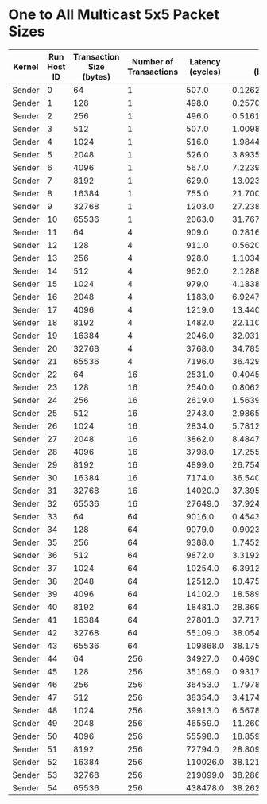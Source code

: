 # One to All Multicast 5x5 Packet Sizes

| Kernel | Run Host ID | Transaction Size (bytes) | Number of Transactions | Latency (cycles) | Bandwidth (bytes/cycle) |
|---|---|---|---|---|---|
| Sender | 0 | 64 | 1 | 507.0 | 0.126232741617357 |
| Sender | 1 | 128 | 1 | 498.0 | 0.2570281124497992 |
| Sender | 2 | 256 | 1 | 496.0 | 0.5161290322580645 |
| Sender | 3 | 512 | 1 | 507.0 | 1.009861932938856 |
| Sender | 4 | 1024 | 1 | 516.0 | 1.9844961240310077 |
| Sender | 5 | 2048 | 1 | 526.0 | 3.893536121673004 |
| Sender | 6 | 4096 | 1 | 567.0 | 7.223985890652557 |
| Sender | 7 | 8192 | 1 | 629.0 | 13.023847376788554 |
| Sender | 8 | 16384 | 1 | 755.0 | 21.70066225165563 |
| Sender | 9 | 32768 | 1 | 1203.0 | 27.238570241064007 |
| Sender | 10 | 65536 | 1 | 2063.0 | 31.767329132331557 |
| Sender | 11 | 64 | 4 | 909.0 | 0.2816281628162816 |
| Sender | 12 | 128 | 4 | 911.0 | 0.562019758507135 |
| Sender | 13 | 256 | 4 | 928.0 | 1.103448275862069 |
| Sender | 14 | 512 | 4 | 962.0 | 2.128898128898129 |
| Sender | 15 | 1024 | 4 | 979.0 | 4.183861082737487 |
| Sender | 16 | 2048 | 4 | 1183.0 | 6.924767540152155 |
| Sender | 17 | 4096 | 4 | 1219.0 | 13.440525020508614 |
| Sender | 18 | 8192 | 4 | 1482.0 | 22.110661268556004 |
| Sender | 19 | 16384 | 4 | 2046.0 | 32.03128054740958 |
| Sender | 20 | 32768 | 4 | 3768.0 | 34.78556263269639 |
| Sender | 21 | 65536 | 4 | 7196.0 | 36.42912729294052 |
| Sender | 22 | 64 | 16 | 2531.0 | 0.4045831687080205 |
| Sender | 23 | 128 | 16 | 2540.0 | 0.8062992125984252 |
| Sender | 24 | 256 | 16 | 2619.0 | 1.5639557082856053 |
| Sender | 25 | 512 | 16 | 2743.0 | 2.986511119212541 |
| Sender | 26 | 1024 | 16 | 2834.0 | 5.781227946365561 |
| Sender | 27 | 2048 | 16 | 3862.0 | 8.484722941481097 |
| Sender | 28 | 4096 | 16 | 3798.0 | 17.255397577672458 |
| Sender | 29 | 8192 | 16 | 4899.0 | 26.754847928148603 |
| Sender | 30 | 16384 | 16 | 7174.0 | 36.54084192918874 |
| Sender | 31 | 32768 | 16 | 14020.0 | 37.395720399429386 |
| Sender | 32 | 65536 | 16 | 27649.0 | 37.924554233426164 |
| Sender | 33 | 64 | 64 | 9016.0 | 0.45430346051464066 |
| Sender | 34 | 128 | 64 | 9079.0 | 0.9023020156404891 |
| Sender | 35 | 256 | 64 | 9388.0 | 1.7452066467831273 |
| Sender | 36 | 512 | 64 | 9872.0 | 3.319286871961102 |
| Sender | 37 | 1024 | 64 | 10254.0 | 6.391261946557441 |
| Sender | 38 | 2048 | 64 | 12512.0 | 10.475703324808185 |
| Sender | 39 | 4096 | 64 | 14102.0 | 18.589136292724437 |
| Sender | 40 | 8192 | 64 | 18481.0 | 28.36902765001894 |
| Sender | 41 | 16384 | 64 | 27801.0 | 37.7172044171073 |
| Sender | 42 | 32768 | 64 | 55109.0 | 38.05461902774501 |
| Sender | 43 | 65536 | 64 | 109868.0 | 38.175847380492954 |
| Sender | 44 | 64 | 256 | 34927.0 | 0.46909267901623386 |
| Sender | 45 | 128 | 256 | 35169.0 | 0.931729648269783 |
| Sender | 46 | 256 | 256 | 36453.0 | 1.797821852796752 |
| Sender | 47 | 512 | 256 | 38354.0 | 3.417427126244981 |
| Sender | 48 | 1024 | 256 | 39913.0 | 6.567885150201689 |
| Sender | 49 | 2048 | 256 | 46559.0 | 11.260722953671685 |
| Sender | 50 | 4096 | 256 | 55598.0 | 18.859958991330622 |
| Sender | 51 | 8192 | 256 | 72794.0 | 28.809407368739183 |
| Sender | 52 | 16384 | 256 | 110026.0 | 38.12102593932343 |
| Sender | 53 | 32768 | 256 | 219099.0 | 38.28683836986933 |
| Sender | 54 | 65536 | 256 | 438478.0 | 38.26238944713304 |
